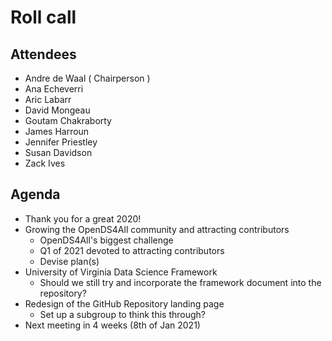# Roll call
## Attendees

- Andre de Waal ( Chairperson )
- Ana Echeverri
- Aric Labarr
- David Mongeau
- Goutam Chakraborty
- James Harroun
- Jennifer Priestley
- Susan Davidson
- Zack Ives

## Agenda

- Thank you for a great 2020!
- Growing the OpenDS4All community and attracting contributors
  - OpenDS4All's biggest challenge
  - Q1 of 2021 devoted to attracting contributors
  - Devise plan(s)
- University of Virginia Data Science Framework
  - Should we still try and incorporate the framework document into the repository?
- Redesign of the GitHub Repository landing page
  - Set up a subgroup to think this through?
- Next meeting in 4 weeks (8th of Jan 2021)
